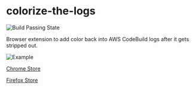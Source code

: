 # colorize-the-logs
![Build Passing State](git@github.com:JoshuaJWilborn/colorize-the-logs.git)

Browser extension to add color back into AWS CodeBuild logs after it gets stripped out. 

![Example](https://addons.cdn.mozilla.net/user-media/previews/full/228/228765.png?modified=1574869074)

[Chrome Store](https://chrome.google.com/webstore/detail/colorize-the-logs/mobkdmnncoiccdekgjjkkkdjoaankdbb)

[Firefox Store](https://addons.mozilla.org/en-US/firefox/addon/colorize-the-logs/)

